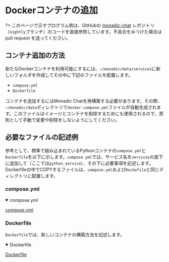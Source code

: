 # Dockerコンテナの追加

?> このページで示すプログラム例は、GitHubの [monadic-chat](https//github.com/yohasebe/monadic-chat) レポジトリ（`nightly`ブランチ）のコードを直接参照しています。不具合をみつけた場合は pull request を送ってください。

## コンテナ追加の方法

新たなDockerコンテナを利用可能にするには、`~/monadic/data/services`に新しいフォルダを作成してその中に下記のファイルを配置します。

- `compose.yml`
- `Dockerfile`

コンテナを追加するにはMonadic Chatを再構築する必要があります。その際、`~/monadic/data`ディレクトリで`docker-compose.yml`ファイルが自動生成されます。このファイルはイメージとコンテナを削除するためにも使用されるので、原則として手動で変更や削除をしないようにしてください。

## 必要なファイルの記述例

参考として、標準で組み込まれているPythonコンテナの`compose.yml`と`Dockerfile`を以下に示します。`compose.yml`では、サービス名を`services`の直下に追加して（ここでは`python_service`）、その下に必要事項を記述します。Dockerfileの中でCOPYするファイルは、`compose.yml`および`Dockefile`と同じディレクトリに配置します。

### compose.yml

<details open="true">
<summary>compose.yml</summary>

[compose.yml](https://raw.githubusercontent.com/yohasebe/monadic-chat/refs/heads/nightly/docker/services/python/compose.yml ':include :type=code')

</details>

### Dockerfile

`Dockerfile`では、新しいコンテナの構築方法を記述します。

<details open="true">
<summary>Dockerfile</summary>

[Dockerfile](https://raw.githubusercontent.com/yohasebe/monadic-chat/refs/heads/nightly/docker/services/python/Dockerfile ':include :type=code dockerfile')

</details>

